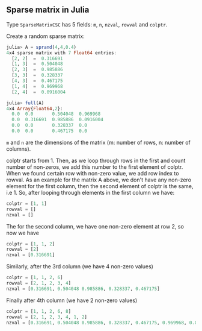 ## Sparse matrix in Julia

Type `SparseMatrixCSC` has 5 fields: `m`, `n`, `nzval`, `rowval`
and `colptr`.

Create a random sparse matrix:

```julia
julia> A = sprand(4,4,0.4)
4x4 sparse matrix with 7 Float64 entries:
  [2, 2]  =  0.316691
  [1, 3]  =  0.504048
  [2, 3]  =  0.985886
  [3, 3]  =  0.328337
  [4, 3]  =  0.467175
  [1, 4]  =  0.969968
  [2, 4]  =  0.0916004

julia> full(A)
4x4 Array{Float64,2}:
  0.0  0.0       0.504048  0.969968
  0.0  0.316691  0.985886  0.0916004
  0.0  0.0       0.328337  0.0      
  0.0  0.0       0.467175  0.0
```

`m` and `n` are the dimensions of the matrix (m: number of rows, n: number
of columns).


colptr starts from 1. Then, as we loop through rows in the first and count
number of non-zeros, we add this number to the first element of colptr.
When we found certain row with non-zero value, we add row index to
rowval.
As an example for the matrix A above, we don't have any non-zero element
for the first column, then the second element of colptr is the same, i.e 1.
So, after looping through elements in the first column we have:

```julia
colptr = [1, 1]
rowval = []
nzval = []
```

The for the second column, we have one non-zero element at row 2, so now
we have

```julia
colptr = [1, 1, 2]
rowval = [2]
nzval = [0.316691]
```

Similarly, after the 3rd column (we have 4 non-zero values)

```julia
colptr = [1, 1, 2, 6]
rowval = [2, 1, 2, 3, 4]
nzval = [0.316691, 0.504048 0.985886, 0.328337, 0.467175]
```

Finally after 4th column (we have 2 non-zero values)

```julia
colptr = [1, 1, 2, 6, 8]
rowval = [2, 1, 2, 3, 4, 1, 2]
nzval = [0.316691, 0.504048 0.985886, 0.328337, 0.467175, 0.969968, 0.0916004]
```
